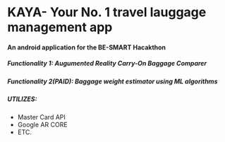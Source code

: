# KAYA- Your No. 1 travel lauggage management app

#### An android application for the BE-SMART Hacakthon

##### Functionality 1: Augumented Reality Carry-On Baggage Comparer

##### Functionality 2(PAID): Baggage weight estimator using ML algorithms

##### UTILIZES:
* Master Card API
* Google AR CORE 
* ETC.

